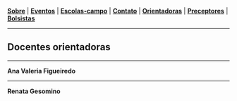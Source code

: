 
[**Sobre**](./#sobre) | [**Eventos**](./#eventos) | [**Escolas-campo**](./#escolas-campo) | [**Contato**](./#contato) | [**Orientadoras**](./orientadoras) | [**Preceptores**](./preceptores) | [**Bolsistas**](./bolsistas)

____

## Docentes orientadoras

____

**Ana Valeria Figueiredo**

_____

**Renata Gesomino**
